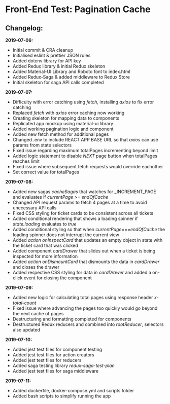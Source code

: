 # Front-End Test: Pagination Cache

## Changelog:

**2019-07-06:**

- Initial commit & CRA cleanup
- Initialised eslint & prettier JSON rules
- Added dotenv library for API key
- Added Redux library & initial Redux skeleton
- Added Material-UI Library and Roboto font to index.html
- Added Redux-Saga & added middleware to Redux Store
- Initial skeleton for saga API calls completed

**2019-07-07:**

- Difficulty with error catching using _fetch_, installing _axios_ to fix error catching
- Replaced _fetch_ with _axios_ error caching now working
- Creating skeleton for mapping data to components
- Replicated app mockup using material-ui library
- Added working pagination logic and component
- Added new fetch method for additional pages
- Changed .env to include REACT APP BASE URL so that _axios_ can use params from state selectors
- Fixed issue regarding maximum totalPages incrementing beyond limit
- Added logic statement to disable _NEXT_ page button when totalPages reaches limit
- Fixed issue where subsequent fetch requests would override eachother
- Set correct value for totalPages

__2019-07-08:__

- Added new sagas _cacheSagas_ that watches for _INCREMENT_PAGE and evaluates if *currentPage >= endOfCache*
- Changed API request params to fetch 4 pages at a time to avoid unecessary API calls
- Fixed CSS styling for ticket cards to be consistent across all tickets
- Added conditional rendering that shows a loading spinner if _state.loading_ evaluates to _true_
- Added conditional styling so that when _currentPage===endOfCache_ the loading spinner does not interrupt the current view
- Added _action onInspectCard_ that updates an empty object in state with the ticket card that was clicked
- Added component _cardDrawer_ that slides out when a ticket is being inspected for more information
- Added _action onDismountCard_ that dismounts the data in _cardDrawer_ and closes the drawer
- Added respective CSS styling for data in _cardDrawer_ and added a on-click event for closing the component

**2019-07-09:**

- Added new logic for calculating total pages using response header _x-total-count_
- Fixed issue where advancing the pages too quickly would go beyond the next cache of pages
- Destructuring and formatting completed for components
- Destructured Redux reducers and combined into _rootReducer_, selectors also updated

__2019-07-10:__
- Added jest test files for component testing
- Added jest test files for action creators
- Added jest test files for reducers
- Added saga testing library *redux-saga-test-plan* 
- Added jest test files for saga middleware

__2019-07-11:__
- Added dockerfile, docker-compose.yml and scripts folder
- Added bash scripts to simplify running the app
